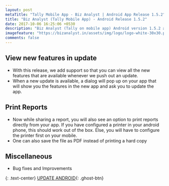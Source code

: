 ```yaml
---
layout: post
metaTitle: "Tally Mobile App - Biz Analyst | Android App Release 1.5.2"
title: "Biz Analyst (Tally Mobile App) - Android Release 1.5.2"
date: 2017-10-06 16:25:06 +0530
description: "Biz Analyst (Tally on mobile app) Android version 1.5.2 adds ability to print reports and shows you new features available in new version"
imagefeature: "https://bizanalyst.in/assets/img/logo/logo-white-30x30.png"
comments: false
---
```


## View new features in update
- With this release, we add support so that you can view all the new features that are available whenever we push out an update.
- When a new update is available, a dialog will pop up on your app that will show you the features in the new app and ask you to update the app.

## Print Reports
- Now while sharing a report, you will also see an option to print reports directly from your app. If you have configured a printer in your android phone, this should work out of the box. Else, you will have to configure the printer first on your mobile.
- One can also save the file as PDF instead of printing a hard copy

## Miscellaneous
- Bug fixes and Improvements

{: .text-center}
[UPDATE ANDROID](https://play.google.com/store/apps/details?id=in.bizanalyst){: .ghost-btn}

